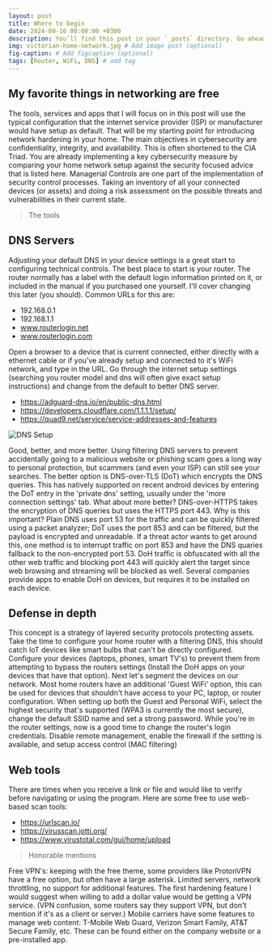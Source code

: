 ```yaml
---
layout: post
title: Where to begin
date: 2024-09-16 00:00:00 +0300
description: You’ll find this post in your `_posts` directory. Go ahead and edit it and re-build the site to see your changes. # Add post description (optional)
img: victorian-home-network.jpg # Add image post (optional)
fig-caption: # Add figcaption (optional)
tags: [Router, WiFi, DNS] # add tag
---
```


## My favorite things in networking are free

The tools, services and apps that I will focus on in this post will use the typical configuration that the internet service provider (ISP) or manufacturer would have setup as default. That will be my starting point for introducing network hardening in your home. The main objectives in cybersecurity are confidentiality, integrity, and availability. This is often shortened to the CIA Triad. You are already implementing a key cybersecurity measure by comparing your home network setup against the security focused advice that is listed here. Managerial Controls are one part of the implementation of security control processes. Taking an inventory of all your connected devices (or assets) and doing a risk assessment on the possible threats and vulnerabilities in their current state.

> The tools

## DNS Servers

Adjusting your default DNS in your device settings is a great start to configuring technical controls. The best place to start is your router. The router normally has a label with the default login information printed on it, or included in the manual if you purchased one yourself. I'll cover changing this later (you should). Common URLs for this are:

* 192.168.0.1
* 192.168.1.1
* www.routerlogin.net
* www.routerlogin.com

Open a browser to a device that is current connected, either directly with a ethernet cable or if you've already setup and connected to it's WiFi network, and type in the URL. Go through the internet setup settings (searching you router model and dns will often give exact setup instructions) and change from the default to better DNS server. 
* https://adguard-dns.io/en/public-dns.html
* https://developers.cloudflare.com/1.1.1.1/setup/
* https://quad9.net/service/service-addresses-and-features
  
![DNS Setup]({{site.baseurl}}/assets/img/Change-DNS-router-settings-Google-Public-DNS.png)

Good, better, and more better. Using filtering DNS servers to prevent accidentally going to a malicious website or phishing scam goes a long way to personal protection, but scammers (and even your ISP) can still see your searches. The better option is DNS-over-TLS (DoT) which encrypts the DNS queries. This has natively supported on recent android devices by entering the DoT entry in the 'private dns' setting, usually under the 'more connection settings' tab. What about more better? DNS-over-HTTPS takes the encryption of DNS queries but uses the HTTPS port 443. Why is this important? Plain DNS uses port 53 for the traffic and can be quickly filtered using a packet analyzer; DoT uses the port 853 and can be filtered, but the payload is encrypted and unreadable. If a threat actor wants to get around this, one method is to interrupt traffic on port 853 and have the DNS quaries fallback to the non-encrypted port 53. DoH traffic is obfuscated with all the other web traffic and blocking port 443 will quickly alert the target since web browsing and streaming will be blocked as well. Several companies provide apps to enable DoH on devices, but requires it to be installed on each device. 

## Defense in depth

This concept is a strategy of layered security protocols protecting assets. Take the time to configure your home router with a filtering DNS, this should catch IoT devices like smart bulbs that can't be directly configured. Configure your devices (laptops, phones, smart TV's) to prevent them from attempting to bypass the routers settings (Install the DoH apps on your devices that have that option).
Next let's segment the devices on our network. Most home routers have an additional 'Guest WiFi' option, this can be used for devices that shouldn't have access to your PC, laptop, or router configuration. When setting up both the Guest and Personal WiFi, select the highest security that's supported (WPA3 is currently the most secure), change the default SSID name and set a strong password. While you're in the router settings, now is a good time to change the router's login credentials. Disable remote management, enable the firewall if the setting is available, and setup access control (MAC filtering)

## Web tools

There are times when you receive a link or file and would like to verify before navigating or using the program. Here are some free to use web-based scan tools:

* https://urlscan.io/
* https://virusscan.jotti.org/
* https://www.virustotal.com/gui/home/upload

> Honorable mentions

Free VPN's: keeping with the free theme, some providers like ProtonVPN have a free option, but often have a large asterisk. Limited servers, network throttling, no support for additional features. The first hardening feature I would suggest when willing to add a dollar value would be getting a VPN service. (VPN confusion, some routers say they support VPN, but don't mention if it's as a client or server.)
Mobile carriers have some features to manage web content: T-Mobile Web Guard, Verizon Smart Family, AT&T Secure Family, etc. These can be found either on the company website or a pre-installed app.
